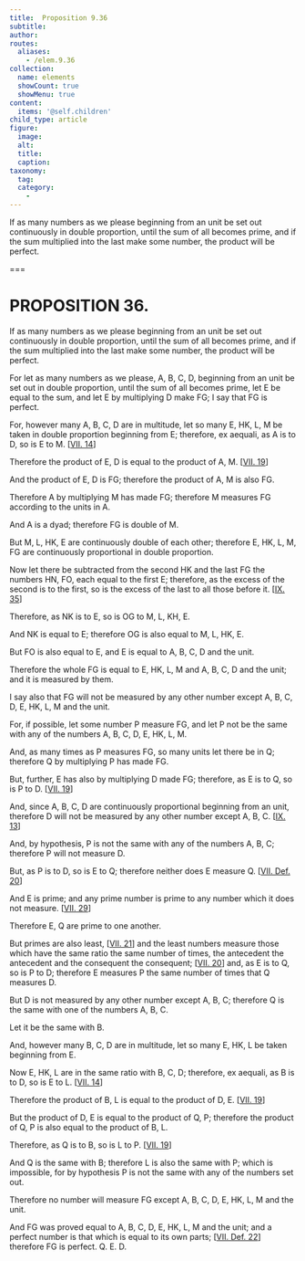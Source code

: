 ```yaml
---
title:  Proposition 9.36
subtitle: 
author:
routes:
  aliases:
    - /elem.9.36
collection:
  name: elements
  showCount: true
  showMenu: true
content:
  items: '@self.children'
child_type: article
figure:
  image:
  alt:
  title:
  caption:
taxonomy:
  tag:
  category:
    - 
---
```


<p>
       <hi rend="ital">If as many numbers as we please beginning from an unit be set out continuously in double proportion, until the sum of all becomes prime, and if the sum multiplied into the last make some number, the product will be perfect.</hi>
      </p>

===

<h1>PROPOSITION 36.</h1>
<p>
       <span class="ital">If as many numbers as we please beginning from an unit be set out continuously in double proportion, until the sum of all becomes prime, and if the sum multiplied into the last make some number, the product will be perfect.</span>
      </p>

<p>For let as many numbers as we please, <span class="ital">A</span>, <span class="ital">B</span>, <span class="ital">C</span>, <span class="ital">D</span>, beginning from an unit be set out in double proportion, until the sum of all becomes prime, let <span class="ital">E</span> be equal to the sum, and let <span class="ital">E</span> by multiplying <span class="ital">D</span> make <span class="ital">FG</span>; I say that <span class="ital">FG</span> is perfect. </p>

<p>For, however many <span class="ital">A</span>, <span class="ital">B</span>, <span class="ital">C</span>, <span class="ital">D</span> are in multitude, let so many <span class="ital">E</span>, <span class="ital">HK</span>, <span class="ital">L</span>, <span class="ital">M</span> be taken in double proportion beginning from <span class="ital">E</span>; therefore, <foreign lang="la">ex aequali</foreign>, as <span class="ital">A</span> is to <span class="ital">D</span>, so is <span class="ital">E</span> to <span class="ital">M</span>. [<a href="/elem.7.14">VII. 14</a>] <pb n="422"/></p>

<p>Therefore the product of <span class="ital">E</span>, <span class="ital">D</span> is equal to the product of <span class="ital">A</span>, <span class="ital">M</span>. [<a href="/elem.7.19">VII. 19</a>] </p>

<p>And the product of <span class="ital">E</span>, <span class="ital">D</span> is <span class="ital">FG</span>; therefore the product of <span class="ital">A</span>, <span class="ital">M</span> is also <span class="ital">FG</span>. </p>

<p>Therefore <span class="ital">A</span> by multiplying <span class="ital">M</span> has made <span class="ital">FG</span>; therefore <span class="ital">M</span> measures <span class="ital">FG</span> according to the units in <span class="ital">A</span>. </p>

<p>And <span class="ital">A</span> is a dyad; therefore <span class="ital">FG</span> is double of <span class="ital">M</span>. 
      </p>

<p>But <span class="ital">M</span>, <span class="ital">L</span>, <span class="ital">HK</span>, <span class="ital">E</span> are continuously double of each other; therefore <span class="ital">E</span>, <span class="ital">HK</span>, <span class="ital">L</span>, <span class="ital">M</span>, <span class="ital">FG</span> are continuously proportional in double proportion. </p>

<p>Now let there be subtracted from the second <span class="ital">HK</span> and the last <span class="ital">FG</span> the numbers <span class="ital">HN</span>, <span class="ital">FO</span>, each equal to the first <span class="ital">E</span>; therefore, as the excess of the second is to the first, so is the excess of the last to all those before it. [<a href="/elem.9.35">IX. 35</a>] </p>

<p>Therefore, as <span class="ital">NK</span> is to <span class="ital">E</span>, so is <span class="ital">OG</span> to <span class="ital">M</span>, <span class="ital">L</span>, <span class="ital">KH</span>, <span class="ital">E</span>. </p>

<p>And <span class="ital">NK</span> is equal to <span class="ital">E</span>; therefore <span class="ital">OG</span> is also equal to <span class="ital">M</span>, <span class="ital">L</span>, <span class="ital">HK</span>, <span class="ital">E</span>. </p>

<p>But <span class="ital">FO</span> is also equal to <span class="ital">E</span>, and <span class="ital">E</span> is equal to <span class="ital">A</span>, <span class="ital">B</span>, <span class="ital">C</span>, <span class="ital">D</span> and the unit. </p>

<p>Therefore the whole <span class="ital">FG</span> is equal to <span class="ital">E</span>, <span class="ital">HK</span>, <span class="ital">L</span>, <span class="ital">M</span> and <span class="ital">A</span>, <span class="ital">B</span>, <span class="ital">C</span>, <span class="ital">D</span> and the unit; and it is measured by them. </p>

<p>I say also that <span class="ital">FG</span> will not be measured by any other number except <span class="ital">A</span>, <span class="ital">B</span>, <span class="ital">C</span>, <span class="ital">D</span>, <span class="ital">E</span>, <span class="ital">HK</span>, <span class="ital">L</span>, <span class="ital">M</span> and the unit. </p>

<p>For, if possible, let some number <span class="ital">P</span> measure <span class="ital">FG</span>, and let <span class="ital">P</span> not be the same with any of the numbers <span class="ital">A</span>, <span class="ital">B</span>, <span class="ital">C</span>, <span class="ital">D</span>, <span class="ital">E</span>, <span class="ital">HK</span>, <span class="ital">L</span>, <span class="ital">M</span>. </p>

<p>And, as many times as <span class="ital">P</span> measures <span class="ital">FG</span>, so many units let there be in <span class="ital">Q</span>; therefore <span class="ital">Q</span> by multiplying <span class="ital">P</span> has made <span class="ital">FG</span>. <pb n="423"/></p>

<p>But, further, <span class="ital">E</span> has also by multiplying <span class="ital">D</span> made <span class="ital">FG</span>; therefore, as <span class="ital">E</span> is to <span class="ital">Q</span>, so is <span class="ital">P</span> to <span class="ital">D</span>. [<a href="/elem.7.19">VII. 19</a>] </p>

<p>And, since <span class="ital">A</span>, <span class="ital">B</span>, <span class="ital">C</span>, <span class="ital">D</span> are continuously proportional beginning from an unit, therefore <span class="ital">D</span> will not be measured by any other number except <span class="ital">A</span>, <span class="ital">B</span>, <span class="ital">C</span>. [<a href="/elem.9.13">IX. 13</a>] </p>

<p>And, by hypothesis, <span class="ital">P</span> is not the same with any of the numbers <span class="ital">A</span>, <span class="ital">B</span>, <span class="ital">C</span>; therefore <span class="ital">P</span> will not measure <span class="ital">D</span>. </p>

<p>But, as <span class="ital">P</span> is to <span class="ital">D</span>, so is <span class="ital">E</span> to <span class="ital">Q</span>; therefore neither does <span class="ital">E</span> measure <span class="ital">Q</span>. [<a href="/elem.7.def.20">VII. Def. 20</a>] </p>

<p>And <span class="ital">E</span> is prime; and any prime number is prime to any number which it does not measure. [<a href="/elem.7.29">VII. 29</a>] </p>

<p>Therefore <span class="ital">E</span>, <span class="ital">Q</span> are prime to one another. </p>

<p>But primes are also least, [<a href="/elem.7.21">VII. 21</a>] and the least numbers measure those which have the same ratio the same number of times, the antecedent the antecedent and the consequent the consequent; [<a href="/elem.7.20">VII. 20</a>] and, as <span class="ital">E</span> is to <span class="ital">Q</span>, so is <span class="ital">P</span> to <span class="ital">D</span>; therefore <span class="ital">E</span> measures <span class="ital">P</span> the same number of times that <span class="ital">Q</span> measures <span class="ital">D</span>. </p>

<p>But <span class="ital">D</span> is not measured by any other number except <span class="ital">A</span>, <span class="ital">B</span>, <span class="ital">C</span>; therefore <span class="ital">Q</span> is the same with one of the numbers <span class="ital">A</span>, <span class="ital">B</span>, <span class="ital">C</span>. </p>

<p>Let it be the same with <span class="ital">B</span>. </p>

<p>And, however many <span class="ital">B</span>, <span class="ital">C</span>, <span class="ital">D</span> are in multitude, let so many <span class="ital">E</span>, <span class="ital">HK</span>, <span class="ital">L</span> be taken beginning from <span class="ital">E</span>. </p>

<p>Now <span class="ital">E</span>, <span class="ital">HK</span>, <span class="ital">L</span> are in the same ratio with <span class="ital">B</span>, <span class="ital">C</span>, <span class="ital">D</span>; therefore, <foreign lang="la">ex aequali</foreign>, as <span class="ital">B</span> is to <span class="ital">D</span>, so is <span class="ital">E</span> to <span class="ital">L</span>. [<a href="/elem.7.14">VII. 14</a>] </p>

<p>Therefore the product of <span class="ital">B</span>, <span class="ital">L</span> is equal to the product of <span class="ital">D</span>, <span class="ital">E</span>. [<a href="/elem.7.19">VII. 19</a>] </p>

<p>But the product of <span class="ital">D</span>, <span class="ital">E</span> is equal to the product of <span class="ital">Q</span>, <span class="ital">P</span>; therefore the product of <span class="ital">Q</span>, <span class="ital">P</span> is also equal to the product of <span class="ital">B</span>, <span class="ital">L</span>. </p>

<p>Therefore, as <span class="ital">Q</span> is to <span class="ital">B</span>, so is <span class="ital">L</span> to <span class="ital">P</span>. [<a href="/elem.7.19">VII. 19</a>] </p>

<p>And <span class="ital">Q</span> is the same with <span class="ital">B</span>; therefore <span class="ital">L</span> is also the same with <span class="ital">P</span>; <pb n="424"/>which is impossible, for by hypothesis <span class="ital">P</span> is not the same with any of the numbers set out. </p>

<p>Therefore no number will measure <span class="ital">FG</span> except <span class="ital">A</span>, <span class="ital">B</span>, <span class="ital">C</span>, <span class="ital">D</span>, <span class="ital">E</span>, <span class="ital">HK</span>, <span class="ital">L</span>, <span class="ital">M</span> and the unit. </p>

<p>And <span class="ital">FG</span> was proved equal to <span class="ital">A</span>, <span class="ital">B</span>, <span class="ital">C</span>, <span class="ital">D</span>, <span class="ital">E</span>, <span class="ital">HK</span>, <span class="ital">L</span>, <span class="ital">M</span> and the unit; and a perfect number is that which is equal to its own parts; [<a href="/elem.7.def.22">VII. Def. 22</a>] therefore <span class="ital">FG</span> is perfect. Q. E. D.</p>
